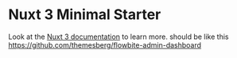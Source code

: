 # Nuxt 3 Minimal Starter

Look at the [Nuxt 3 documentation](https://nuxt.com/docs/getting-started/introduction) to learn more.
should be like this <https://github.com/themesberg/flowbite-admin-dashboard>